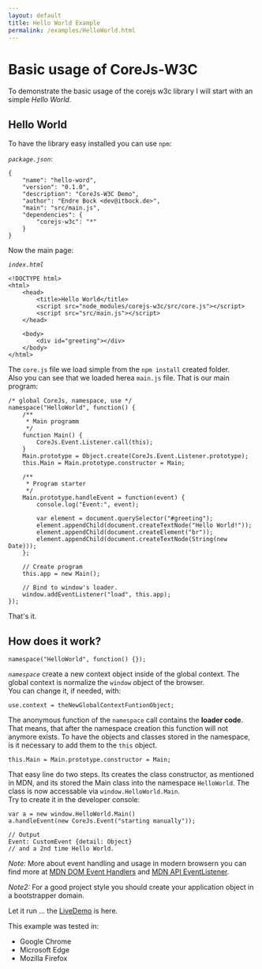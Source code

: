 ```yaml
---
layout: default
title: Hello World Example
permalink: /examples/HelloWorld.html
---
```


# Basic usage of CoreJs-W3C
To demonstrate the  basic usage of the corejs w3c library I will start with
an simple _Hello World_.

## Hello World
To have the library easy installed you can use `npm`:

*`package.json`*:

	{
		"name": "hello-word",
		"version": "0.1.0",
		"description": "CoreJs-W3C Demo",
		"author": "Endre Bock <dev@itbock.de>",
		"main": "src/main.js",
		"dependencies": {
			"corejs-w3c": "*"
		}
	}
	
Now the main page:

*`index.html`*

	<!DOCTYPE html>
	<html>
		<head>
			<title>Hello World</title>
			<script src="node_modules/corejs-w3c/src/core.js"></script> 
			<script src="src/main.js"></script> 
		</head>
		
		<body>
			<div id="greeting"></div>
		</body>
	</html>
		
The `core.js` file we load simple from the `npm install` created folder.    
Also you can see that we loaded herea `main.js` file. That is our main
 program:

	/* global CoreJs, namespace, use */
	namespace("HelloWorld", function() {
		/**
		 * Main programm
		 */
		function Main() {
			CoreJs.Event.Listener.call(this);
		}
		Main.prototype = Object.create(CoreJs.Event.Listener.prototype);
		this.Main = Main.prototype.constructor = Main;
		
		/**
		 * Program starter
		 */
		Main.prototype.handleEvent = function(event) {
			console.log("Event:", event);
					
			var element = document.querySelector("#greeting");
			element.appendChild(document.createTextNode("Hello World!"));
			element.appendChild(document.createElement("br"));
			element.appendChild(document.createTextNode(String(new Date)));
		};
		
		// Create program
		this.app = new Main();
		
		// Bind to window's loader.
		window.addEventListener("load", this.app);
	});

That's it.

## How does it work?

	namespace("HelloWorld", function() {});
		
*`namespace`* create a new context object inside of the global context.
The global context is normalize the `window` object of the browser.    
You can change it, if needed, with:

	use.context = theNewGlobalContextFuntionObject;
		
The anonymous function of the `namespace` call contains the
**loader code**. That means, that after the namespace creation this
function will not anymore exists. To have the objects and classes stored in 
the namespace, is it necessary to add them to the `this` object.

	this.Main = Main.prototype.constructor = Main;
			
That easy line do two steps. Its creates the class constructor, as 
mentioned in MDN, and its stored the Main class into the namespace 
`HelloWorld`. The class is now accessable via `window.HelloWorld.Main`.    
Try to create it in the developer console:

	var a = new window.HelloWorld.Main()
	a.handleEvent(new CoreJs.Event("starting manually"));
	
	// Output
	Event: CustomEvent {detail: Object}
	// and a 2nd time Hello World.
		
_Note:_ More about event handling and usage in modern browsern you can
find more at 
[MDN DOM Event Handlers](https://developer.mozilla.org/en-US/docs/Web/Guide/Events/Event_handlers)
and [MDN API EventListener](https://developer.mozilla.org/en-US/docs/Web/API/EventListener).
 
_Note2:_ For a good project style you should create your application
object in a bootstrapper domain.
 
Let it run ... the [LiveDemo](examples/run/HelloWorld.html) is here.

This example was tested in:

* Google Chrome
* Microsoft Edge
* Mozilla Firefox